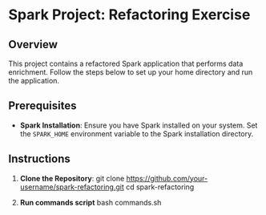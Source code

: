 # Spark Project: Refactoring Exercise

## Overview

This project contains a refactored Spark application that performs data enrichment. Follow the steps below to set up your home directory and run the application.

## Prerequisites

- **Spark Installation**: Ensure you have Spark installed on your system. Set the `SPARK_HOME` environment variable to the Spark installation directory.

## Instructions

1. **Clone the Repository**:
   git clone https://github.com/your-username/spark-refactoring.git
   cd spark-refactoring

2. **Run commands script**
    bash commands.sh

